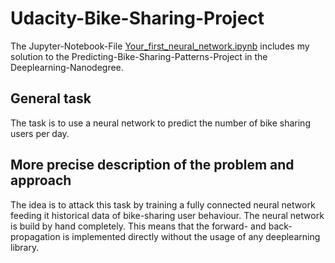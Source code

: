 # Udacity-Bike-Sharing-Project

The Jupyter-Notebook-File [Your_first_neural_network.ipynb](Your_first_neural_network.ipynb) includes my
solution to the Predicting-Bike-Sharing-Patterns-Project in the Deeplearning-Nanodegree. 

## General task

The task is to use a neural network to predict the number of bike sharing users per day. 

## More precise description of the problem and approach

The idea is to attack this task by training a fully connected neural network feeding it historical data
of bike-sharing user behaviour. The neural network is build by hand completely. This means that the forward- 
and back-propagation is implemented directly without the usage of any deeplearning library. 

